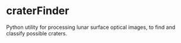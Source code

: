 # craterFinder
Python utility for processing lunar surface optical images, to find and classify possible craters.
